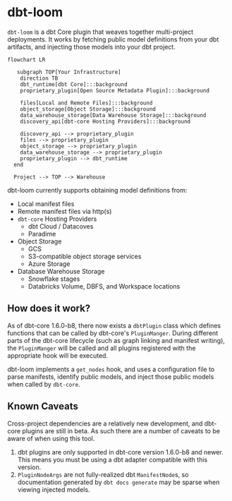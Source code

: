 # dbt-loom

`dbt-loom` is a dbt Core plugin that weaves together multi-project deployments. It works by fetching public model definitions from your dbt artifacts, and injecting those models into your dbt project.

```mermaid
flowchart LR

   subgraph TOP[Your Infrastructure]
    direction TB
    dbt_runtime[dbt Core]:::background
    proprietary_plugin[Open Source Metadata Plugin]:::background

    files[Local and Remote Files]:::background
    object_storage[Object Storage]:::background
    data_warehouse_storage[Data Warehouse Storage]:::background
    discovery_api[dbt-core Hosting Providers]:::background

    discovery_api --> proprietary_plugin
    files --> proprietary_plugin
    object_storage --> proprietary_plugin
    data_warehouse_storage --> proprietary_plugin
    proprietary_plugin --> dbt_runtime
  end

  Project --> TOP --> Warehouse
```

dbt-loom currently supports obtaining model definitions from:

- Local manifest files
- Remote manifest files via http(s)
- `dbt-core` Hosting Providers
  - dbt Cloud / Datacoves
  - Paradime
- Object Storage
  - GCS
  - S3-compatible object storage services
  - Azure Storage
- Database Warehouse Storage
  - Snowflake stages
  - Databricks Volume, DBFS, and Workspace locations

## How does it work?

As of dbt-core 1.6.0-b8, there now exists a `dbtPlugin` class which defines functions that can
be called by dbt-core's `PluginManger`. During different parts of the dbt-core lifecycle (such as graph linking and
manifest writing), the `PluginManger` will be called and all plugins registered with the appropriate hook will be executed.

dbt-loom implements a `get_nodes` hook, and uses a configuration file to parse manifests, identify public models, and
inject those public models when called by `dbt-core`.

## Known Caveats

Cross-project dependencies are a relatively new development, and dbt-core plugins
are still in beta. As such there are a number of caveats to be aware of when using
this tool.

1. dbt plugins are only supported in dbt-core version 1.6.0-b8 and newer. This means you must be using a dbt adapter
   compatible with this version.
2. `PluginNodeArgs` are not fully-realized dbt `ManifestNode`s, so documentation generated by `dbt docs generate` may
   be sparse when viewing injected models.
